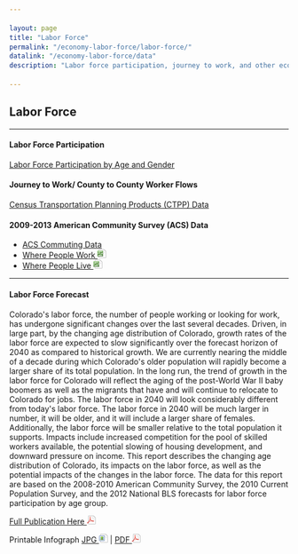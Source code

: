 ```yaml
---

layout: page
title: "Labor Force"
permalink: "/economy-labor-force/labor-force/"
datalink: "/economy-labor-force/data"
description: "Labor force participation, journey to work, and other economic data."

---
```



## Labor Force

- - -

#### Labor Force Participation

[Labor Force Participation by Age and Gender](/economy-labor-force/data/labor-force#labor-force-participation)

#### Journey  to Work/ County to County Worker Flows

[Census Transportation Planning Products (CTPP) Data](http://www.fhwa.dot.gov/planning/census_issues/ctpp/data_products/acsdataprod.cfm)

#### 2009-2013 American Community Survey (ACS) Data

- [ACS Commuting Data](https://www.census.gov/topics/employment/commuting.html)
- [Where People Work ![xls](/images/page_white_excel.png 'download xls file')](https://drive.google.com/uc?export=download&id=1_bvojLr5SDNGgE6h50kji0J1nqU5SIu3)
- [Where People Live ![xls](/images/page_white_excel.png 'download xls file')](https://drive.google.com/uc?export=download&id=1bfjmjBrSch7AN6cnws-HRLzOAvTj9zv1)

- - -

#### Labor Force Forecast

Colorado\'s labor force, the number of people working or looking for work, has undergone significant changes over the last several decades. Driven, in large part, by the changing age distribution of Colorado, growth rates of the labor force are expected to slow significantly over the forecast horizon of 2040 as compared to historical growth. We are currently nearing the middle of a decade during which Colorado\'s older population will rapidly become a larger share of its total population. In the long run, the trend of growth in the labor force for Colorado will reflect the aging of the post-World War II baby boomers as well as the migrants that have and will continue to relocate to Colorado for jobs.  The labor force in 2040 will look considerably different from today\'s labor force. The labor force in 2040 will be much larger in number, it will be older, and it will include a larger share of females. Additionally, the labor force will be smaller relative to the total population it supports. Impacts include increased competition for the pool of skilled workers available, the potential slowing of housing development, and downward pressure on income. This report describes the changing age distribution of Colorado, its impacts on the labor force, as well as the potential impacts of the changes in the labor force. The data for this report are based on the 2008-2010 American Community Survey, the 2010 Current Population Survey, and the 2012 National BLS forecasts for labor force participation by age group.

[Full Publication Here ![pdf](/images/page_white_acrobat.png 'download pdf file')](https://drive.google.com/uc?export=download&id=0B2oqdPZKJqK7T3FqeGdUZDhUOGM)

Printable Infograph [JPG ![image](/images/page_white_picture.png 'download image file')](https://drive.google.com/uc?export=download&id=0B2oqdPZKJqK7RllMT1ZUdXdxU3c) \| [PDF  ![pdf](/images/page_white_acrobat.png 'download pdf file')](https://drive.google.com/uc?export=download&id=0B2oqdPZKJqK7TnNkb2NIUHQtN3c)
